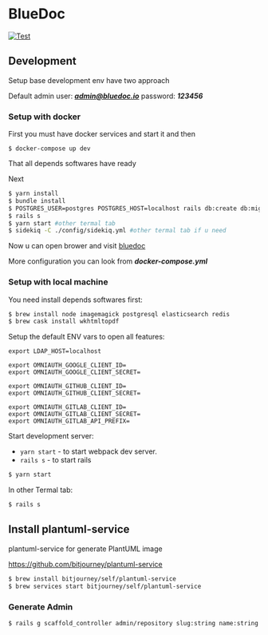 # BlueDoc

[![Test](https://github.com/huacnlee/bluedoc/workflows/Test/badge.svg)](https://github.com/huacnlee/bluedoc/actions)

## Development

Setup base development env have two approach

Default admin user: ***admin@bluedoc.io*** password: **_123456_**

### Setup with docker

First you must have docker services and start it and then

`$ docker-compose up dev`

That all depends softwares have ready

Next

```bash
$ yarn install
$ bundle install
$ POSTGRES_USER=postgres POSTGRES_HOST=localhost rails db:create db:migrate
$ rails s
$ yarn start #other termal tab
$ sidekiq -C ./config/sidekiq.yml #other termal tab if u need
```

Now u can open brower and visit [bluedoc](http://localhost:3000)

More configuration you can look from **_docker-compose.yml_**

### Setup with local machine

You need install depends softwares first:

```bash
$ brew install node imagemagick postgresql elasticsearch redis
$ brew cask install wkhtmltopdf
```

Setup the default ENV vars to open all features:

```
export LDAP_HOST=localhost

export OMNIAUTH_GOOGLE_CLIENT_ID=
export OMNIAUTH_GOOGLE_CLIENT_SECRET=

export OMNIAUTH_GITHUB_CLIENT_ID=
export OMNIAUTH_GITHUB_CLIENT_SECRET=

export OMNIAUTH_GITLAB_CLIENT_ID=
export OMNIAUTH_GITLAB_CLIENT_SECRET=
export OMNIAUTH_GITLAB_API_PREFIX=
```

Start development server:

- `yarn start` - to start webpack dev server.
- `rails s` - to start rails

```bash
$ yarn start
```

In other Termal tab:

```bash
$ rails s
```

## Install plantuml-service

plantuml-service for generate PlantUML image

https://github.com/bitjourney/plantuml-service

```bash
$ brew install bitjourney/self/plantuml-service
$ brew services start bitjourney/self/plantuml-service
```

### Generate Admin

```bash
$ rails g scaffold_controller admin/repository slug:string name:string user:references description:string
```
